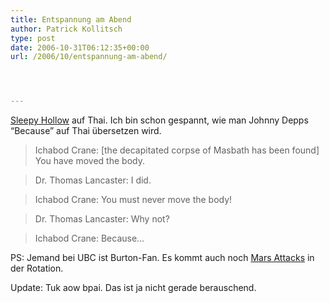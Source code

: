 ```yaml
---
title: Entspannung am Abend
author: Patrick Kollitsch
type: post
date: 2006-10-31T06:12:35+00:00
url: /2006/10/entspannung-am-abend/




---
```

[Sleepy Hollow][1] auf Thai. Ich bin schon gespannt, wie man Johnny Depps &#8220;Because&#8221; auf Thai &uuml;bersetzen wird.

> Ichabod Crane: [the decapitated corpse of Masbath has been found] You have moved the body.
  
> Dr. Thomas Lancaster: I did.
  
> Ichabod Crane: You must never move the body!
  
> Dr. Thomas Lancaster: Why not?
  
> Ichabod Crane: Because&#8230; 

PS: Jemand bei <span class="caps">UBC</span> ist Burton-Fan. Es kommt auch noch [Mars Attacks][2] in der Rotation. 

Update: Tuk aow bpai. Das ist ja nicht gerade berauschend.

 [1]: http://imdb.com/title/tt0162661/
 [2]: http://imdb.com/title/tt0116996/